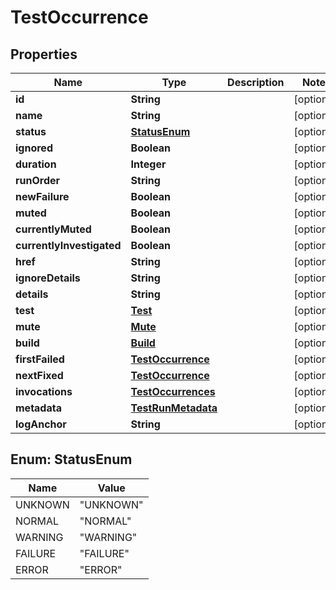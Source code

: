 
# TestOccurrence

## Properties
Name | Type | Description | Notes
------------ | ------------- | ------------- | -------------
**id** | **String** |  |  [optional]
**name** | **String** |  |  [optional]
**status** | [**StatusEnum**](#StatusEnum) |  |  [optional]
**ignored** | **Boolean** |  |  [optional]
**duration** | **Integer** |  |  [optional]
**runOrder** | **String** |  |  [optional]
**newFailure** | **Boolean** |  |  [optional]
**muted** | **Boolean** |  |  [optional]
**currentlyMuted** | **Boolean** |  |  [optional]
**currentlyInvestigated** | **Boolean** |  |  [optional]
**href** | **String** |  |  [optional]
**ignoreDetails** | **String** |  |  [optional]
**details** | **String** |  |  [optional]
**test** | [**Test**](Test.md) |  |  [optional]
**mute** | [**Mute**](Mute.md) |  |  [optional]
**build** | [**Build**](Build.md) |  |  [optional]
**firstFailed** | [**TestOccurrence**](TestOccurrence.md) |  |  [optional]
**nextFixed** | [**TestOccurrence**](TestOccurrence.md) |  |  [optional]
**invocations** | [**TestOccurrences**](TestOccurrences.md) |  |  [optional]
**metadata** | [**TestRunMetadata**](TestRunMetadata.md) |  |  [optional]
**logAnchor** | **String** |  |  [optional]


<a name="StatusEnum"></a>
## Enum: StatusEnum
Name | Value
---- | -----
UNKNOWN | &quot;UNKNOWN&quot;
NORMAL | &quot;NORMAL&quot;
WARNING | &quot;WARNING&quot;
FAILURE | &quot;FAILURE&quot;
ERROR | &quot;ERROR&quot;



